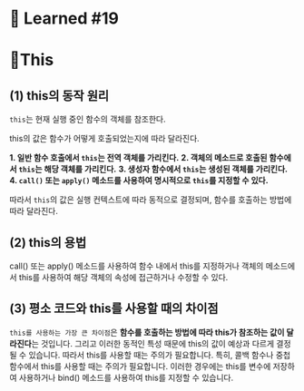 # 🌟 Learned #19

# 🔶This

## (1) this의 동작 원리

`this`는 현재 실행 중인 함수의 객체를 참조한다.

this의 값은 함수가 어떻게 호출되었는지에 따라 달라진다.

**1. 일반 함수 호출에서 `this`는 전역 객체를 가리킨다.**
**2. 객체의 메소드로 호출된 함수에서 `this`는 해당 객체를 가리킨다.**
**3. 생성자 함수에서 `this`는 생성된 객체를 가리킨다.**
**4. `call()` 또는 `apply()` 메소드를 사용하여 명시적으로 `this`를 지정할 수 있다.**

따라서 `this`의 값은 실행 컨텍스트에 따라 동적으로 결정되며, 함수를 호출하는 방법에 따라 달라진다.

## (2) this의 용법

call() 또는 apply() 메소드를 사용하여 함수 내에서 this를 지정하거나
객체의 메소드에서 this를 사용하여 해당 객체의 속성에 접근하거나 수정할 수 있다.

## (3) 평소 코드와 this를 사용할 때의 차이점

`this를 사용하는 가장 큰 차이점`은 **함수를 호출하는 방법에 따라 this가 참조하는 값이 달라진다**는 것입니다. 그리고 이러한 동적인 특성 때문에 this의 값이 예상과 다르게 결정될 수 있습니다. 따라서 this를 사용할 때는 주의가 필요합니다.
특히, 콜백 함수나 중첩 함수에서 this를 사용할 때는 주의가 필요합니다. 이러한 경우에는 this를 변수에 저장하여 사용하거나 bind() 메소드를 사용하여 this를 지정할 수 있습니다.
